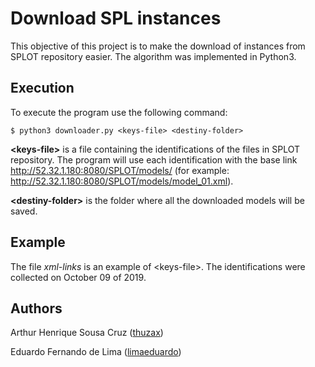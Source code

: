# Download SPL instances
This objective of this project is to make the download of instances from SPLOT repository easier. The algorithm was implemented in Python3.

## Execution
To execute the program use the following command:

```
$ python3 downloader.py <keys-file> <destiny-folder>
```

**\<keys-file>** is a file containing the identifications of the files in SPLOT repository. The program will use each identification with the base link http://52.32.1.180:8080/SPLOT/models/ (for example: http://52.32.1.180:8080/SPLOT/models/model_01.xml).

**\<destiny-folder>** is the folder where all the downloaded models will be saved.

## Example

The file *xml-links* is an example of \<keys-file>. The identifications were collected on October 09 of 2019. 


## Authors

Arthur Henrique Sousa Cruz ([thuzax](github.com/thuzax))

Eduardo Fernando de Lima ([limaeduardo](github.com/limaeduardo))
